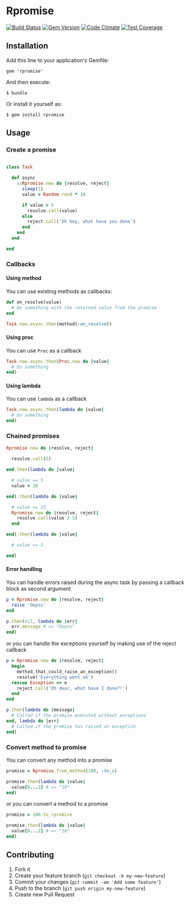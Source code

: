 # Rpromise

[![Build Status](https://travis-ci.org/samuelmolinari/rpromise.svg?branch=master)](https://travis-ci.org/samuelmolinari/rpromise)
[![Gem Version](https://badge.fury.io/rb/rpromise.svg)](http://badge.fury.io/rb/rpromise)
[![Code Climate](https://codeclimate.com/github/samuelmolinari/rpromise/badges/gpa.svg)](https://codeclimate.com/github/samuelmolinari/rpromise)
[![Test Coverage](https://codeclimate.com/github/samuelmolinari/rpromise/badges/coverage.svg)](https://codeclimate.com/github/samuelmolinari/rpromise)

## Installation

Add this line to your application's Gemfile:

    gem 'rpromise'

And then execute:

    $ bundle

Or install it yourself as:

    $ gem install rpromise

## Usage

### Create a promise

```ruby

class Task

  def async
    ::Rpromise.new do |resolve, reject|
      sleep(1)
      value = Random.rand * 10

      if value > 5
        resolve.call(value)
      else
        reject.call('Oh boy, what have you done')
      end
    end
  end

end

```

### Callbacks

#### Using method

You can use existing methods as callbacks:

```ruby
def on_resolve(value)
  # Do something with the returned value from the promise
end

Task.new.async.then(method(:on_resolve))
```

#### Using proc

You can use ``Proc`` as a callback

```ruby
Task.new.async.then(Proc.new do |value|
  # Do something
end)
```

#### Using lambda

You can use ``lambda`` as a callback

```ruby
Task.new.async.then(lambda do |value|
  # Do something
end)
```

### Chained promises

```ruby
Rpromise.new do |resolve, reject|

  resolve.call(5)

end.then(lambda do |value|

  # value == 5
  value + 10

end).then(lambda do |value|

  # value == 15
  Rpromise.new do |resolve, reject|
    resolve.call(value / 5)
  end

end).then(lambda do |value|

  # value == 3

end)
```

#### Error handling

You can handle errors raised during the async task by passing a callback block as second argument

```ruby
p = Rpromise.new do |resolve, reject|
  raise 'Oopss'
end

p.then(nil, lambda do |err|
  err.message # => "Oopss"
end)
```

or you can handle the exceptions yourself by making use of the reject callback

```ruby
p = Rpromise.new do |resolve, reject|
  begin
    method_that_could_raise_an_exception()
    resolve('Everything went ok')
  rescue Exception => e
    reject.call('Oh dear, what have I done?!')
  end
end

p.then(lambda do |message|
  # Called if the promise executed without exceptions
end, lambda do |err|
  # Called if the promise has raised an exception
end)
```

### Convert method to promise

You can convert any method into a promise

```ruby
promise = Rpromise.from_method(100, :to_s)

promise.then(lambda do |value|
  value[0...2] # => "10"
end)
```

or you can convert a method to a promise

```ruby
promise = 100.to_rpromise

promise.then(lambda do |value|
  value[0...2] # => "10"
end)
```

## Contributing

1. Fork it
2. Create your feature branch (`git checkout -b my-new-feature`)
3. Commit your changes (`git commit -am 'Add some feature'`)
4. Push to the branch (`git push origin my-new-feature`)
5. Create new Pull Request
